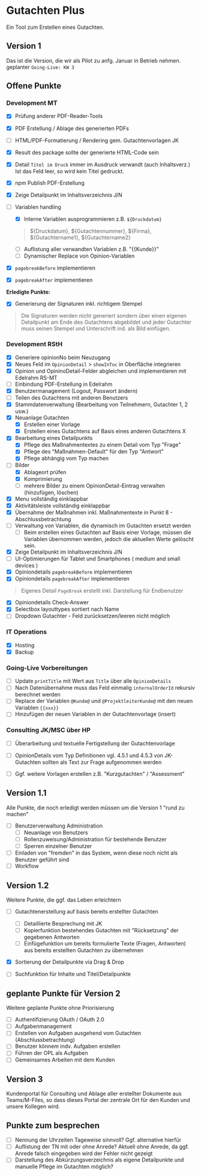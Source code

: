 # Gutachten Plus

Ein Tool zum Erstellen eines Gutachten.

## Version 1

Das ist die Version, die wir als Pilot zu anfg. Januar in Betrieb nehmen.
geplanter `Going-Live: KW 3`

## Offene Punkte

### Development MT
- [x] Prüfung anderer PDF-Reader-Tools
- [x] PDF Erstellung / Ablage des generierten PDFs
- [ ] HTML/PDF-Formatierung / Rendering gem. Gutachtenvorlagen JK
- [x] Result des package sollte der generierte HTML-Code sein
- [x] Detail `Titel im Druck` immer im Ausdruck verwandt (auch Inhaltsverz.) Ist das Feld leer, so wird kein Titel gedruckt.
- [x] npm Publish PDF-Erstellung
- [x] Zeige Detailpunkt im Inhaltsverzeichnis J/N
- [ ] Variablen handling
  - [x] Interne Variablen ausprogrammieren z.B. `${Druckdatum}`
  > ${Druckdatum}, ${Gutachtennummer}, ${Firma}, ${Gutachtername1}, ${Gutachtername2}
  - [ ] Auflistung aller verwandten Variablen z.B. "{{Kunde}}"
  - [ ] Dynamischer Replace von Opinion-Variablen
- [x] `pagebreakBefore` implementieren
- [x] `pagebreakAfter` implementieren


**Erledigte Punkte:**
- [x] Generierung der Signaturen inkl. richtigem Stempel
> Die Signaturen werden nicht generiert sondern über einen eigenen Detailpunkt am Ende des Gutachtens abgebildet und jeder Gutachter muss seinen Stempel und Unterschrift ind. als Bild einfügen.



### Development RStH
- [x] Generiere opinionNo beim Neuzugang
- [x] Neues Feld im `OpinionDetail` > `showInToc` in Oberfläche integrieren
- [x] Opinion und OpininoDetail-Felder abgleichen und implementieren mit Edelrahm RS-MT
- [ ] Einbindung PDF-Erstellung in Edelrahm
- [x] Benutzermanagement (Logout, Passwort ändern)
- [ ] Teilen des Gutachtens mit anderen Benutzers
- [x] Stammdatenverwaltung (Bearbeitung von Teilnehmern, Gutachter 1, 2 usw.)
- [x] Neuanlage Gutachten
  - [x] Erstellen einer Vorlage
  - [x] Erstellen eines Gutachtens auf Basis eines anderen Gutachtens X
- [x] Bearbeitung eines Detailpunkts
  - [x] Pflege des Maßnahmentextes zu einem Detail vom Typ "Frage"
  - [x] Pflege des "Maßnahmen-Default" für den Typ "Antwort"
  - [x] Pflege abhängig vom Typ machen
- [ ] Bilder
  - [x] Ablageort prüfen
  - [x] Komprimierung
  - [ ] mehrere Bilder zu einem OpinionDetail-Eintrag verwalten (hinzufügen, löschen)
- [x] Menu vollständig einklappbar
- [x] Aktivitätsleiste vollständig einklappbar
- [x] Übernahme der Maßnahmen inkl. Maßnahmentexte in Punkt 8 - Abschlussbetrachtung
- [ ] Verwaltung von Variablen, die dynamisch im Gutachten ersetzt werden
  - [ ] Beim erstellen eines Gutachten auf Basis einer Vorlage, müssen die Variablen übernommen werden, jedoch die aktuellen Werte gelöscht sein.
- [x] Zeige Detailpunkt im Inhaltsverzeichnis J/N
- [ ] UI-Optimierungen für Tablet und Smartphones ( medium and small devices )
- [x] Opiniondetails `pagebreakBefore` implementieren
- [x] Opiniondetails `pagebreakAfter` implementieren
> Eigenes Detail `PageBreak` erstellt inkl. Darstellung für Endbenutzer
- [x] Opiniondetails Check-Answer
- [x] Selectbox layouttypes sortiert nach Name
- [ ] Dropdown Gutachter - Feld zurücksetzen/leeren nicht möglich

### IT Operations
- [x] Hosting
- [x] Backup

### Going-Live Vorbereitungen
- [ ] Update `printTitle` mit Wert aus `Title` über alle `OpinionDetails`
- [ ] Nach Datenübernahme muss das Feld einmalig `internalOrderId` rekursiv berechnet werden
- [ ] Replace der Variablen `@Kunde@` und `@ProjektleiterKunde@` mit den neuen Variablen `{{xxx}}`
- [ ] Hinzufügen der neuen Variablen in der Gutachtenvorlage (insert)

### Consulting JK/MSC über HP

- [ ] Überarbeitung und textuelle Fertigstellung der Gutachtenvorlage
- [ ] OpinionDetails vom Typ Definitionen vgl. 4.5.1 und 4.5.3 von JK-Gutachten sollten als Text zur Frage aufgenommen werden
- [ ] Ggf. weitere Vorlagen erstellen z.B. "Kurzgutachten" / "Assessment"


## Version 1.1

Alle Punkte, die noch erledigt werden müssen um die Version 1 "rund zu machen"

- [ ] Benutzerverwaltung Administration
  - [ ] Neuanlage von Benutzers
  - [ ] Rollenzuweisung/Administration für bestehende Benutzer
  - [ ] Sperren einzelner Benutzer

- [ ] Einladen von "fremden" in das System, wenn diese noch nicht als Benutzer geführt sind
- [ ] Workflow

## Version 1.2

Weitere Punkte, die ggf. das Leben erleichtern

- [ ] Gutachtenerstellung auf basis bereits erstellter Gutachten
  - [ ] Detaillierte Besprechung mit JK
  - [ ] Kopierfunktion bestehendes Gutachten mit "Rücksetzung" der gegebenen Antworten
  - [ ] Einfügefunktion um bereits formulierte Texte (Fragen, Antworten) aus bereits erstellten Gutachten zu übernehmen
- [x] Sortierung der Detailpunkte via Drag & Drop
- [ ] Suchfunktion für Inhalte und Titel/Detailpunkte


## geplante Punkte für Version 2

Weitere geplante Punkte ohne Priorisierung
- [ ] Authentifizierung OAuth / OAuth 2.0
- [ ] Aufgabenmanagement
- [ ] Erstellen von Aufgaben ausgehend vom Gutachten (Abschlussbetrachtung)
- [ ] Benutzer könnem indv. Aufgaben erstellen
- [ ] Führen der OPL als Aufgaben
- [ ] Gemeinsames Arbeiten mit dem Kunden
  
## Version 3

Kundenportal für Consulting und Ablage aller erstellter Dokumente
aus Teams/M-Files, so dass dieses Portal der zentrale Ort für den Kunden und unsere Kollegen wird.


## Punkte zum besprechen

- [ ] Nennung der Uhrzeiten Tageweise sinnvoll? Ggf. alternative hierfür
- [ ] Auflistung der TN mit oder ohne Anrede? Aktuell ohne Anrede, da ggf. Anrede falsch eingegeben wird der Fehler nicht gezeigt
- [ ] Darstellung des Abkürzungsverzeichnis als eigene Detailpunkte und manuelle Pflege im Gutachten möglich?